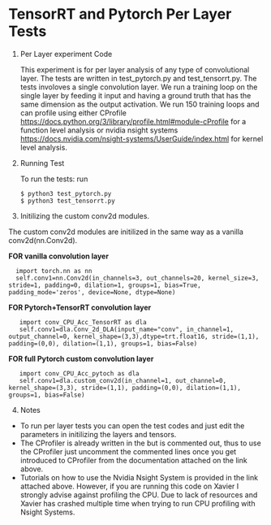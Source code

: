 # TensorRT and Pytorch Per Layer Tests

1. Per Layer experiment Code

      This experiment is for per layer analysis of any type of convolutional layer. The tests are written in test_pytorch.py and test_tensorrt.py. The tests involoves a single convolution layer. We run a training loop on the single layer by feeding it input and having a ground truth that has the same dimension as the output activation. We run 150 training loops and can profile using either CProfile https://docs.python.org/3/library/profile.html#module-cProfile for a function level analysis or nvidia nsight systems https://docs.nvidia.com/nsight-systems/UserGuide/index.html for kernel level analysis.
      
2.  Running Test  

       To run the tests: run
                      
        $ python3 test_pytorch.py
        $ python3 test_tensorrt.py

3.  Initilizing the custom conv2d modules.
  
  The custom conv2d modules are initilized in the same way as a vanilla conv2d(nn.Conv2d).
     
   **FOR vanilla convolution layer**
      
      import torch.nn as nn
      self.conv1=nn.Conv2d(in_channels=3, out_channels=20, kernel_size=3, stride=1, padding=0, dilation=1, groups=1, bias=True, padding_mode='zeros', device=None, dtype=None)
     
     
   **FOR Pytorch+TensorRT convolution layer**
          
       import conv_CPU_Acc_TensorRT as dla    
       self.conv1=dla.Conv_2d_DLA(input_name="conv", in_channel=1, output_channel=0, kernel_shape=(3,3),dtype=trt.float16, stride=(1,1), padding=(0,0), dilation=(1,1), groups=1, bias=False)
       
   **FOR full Pytorch custom convolution layer** 
        
       import conv_CPU_Acc_pytoch as dla
       self.conv1=dla.custom_conv2d(in_channel=1, out_channel=0, kernel_shape=(3,3), stride=(1,1), padding=(0,0), dilation=(1,1), groups=1, bias=False)

  4. Notes
  - To run per layer tests you can open the test codes and just edit the parameters in initilizing the layers and tensors.
  - The CProfiler is already written in the but is commented out, thus to use the CProfiler just uncomment the commented lines once you get introduced to CProfiler from the documentation attached on the link above.
  - Tutorials on how to use the Nvidia Nsight System is provided in the link attached above. However, if you are running this code on Xavier I strongly advise against profiling the CPU. Due to lack of resources and Xavier has crashed multiple time when trying to run CPU profiling with Nsight Systems. 
